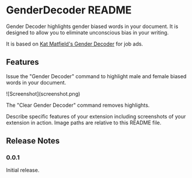 # GenderDecoder README

Gender Decoder highlights gender biased words in your document. It is designed to allow you to eliminate unconscious bias in your writing.

It is based on [Kat Matfield's Gender Decoder](http://gender-decoder.katmatfield.com/) for job ads.

## Features

Issue the "Gender Decoder" command to highlight male and female biased words in your document.

\!\[Screenshot\]\(screenshot.png\)

The "Clear Gender Decoder" command removes highlights.

Describe specific features of your extension including screenshots of your extension in action. Image paths are relative to this README file.

## Release Notes

### 0.0.1

Initial release.